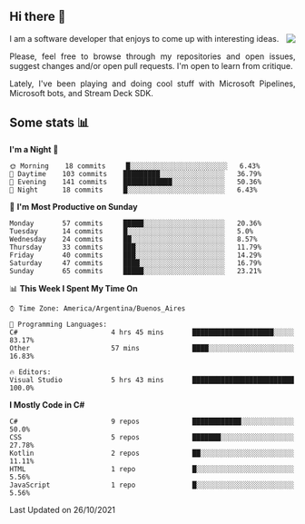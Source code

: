 ## Hi there :slightly_smiling_face:

<img src="https://github-readme-stats.vercel.app/api?username=victorgrycuk&show_icons=true&count_private=true&title_color=F7941E&icon_color=F7941E" align="right">

<p align="justify">
I am a software developer that enjoys to come up with interesting ideas.
<p/>

<p align= "justify">
Please, feel free to browse through my repositories and open issues, suggest changes and/or open pull requests. I'm open to learn from critique.
<p/>

<p align= "justify">
Lately, I've been playing and doing cool stuff with Microsoft Pipelines, Microsoft bots, and Stream Deck SDK.
<p/>

## Some stats :bar_chart:
<!--START_SECTION:waka-->
**I'm a Night 🦉** 

```text
🌞 Morning    18 commits     █░░░░░░░░░░░░░░░░░░░░░░░░   6.43% 
🌆 Daytime    103 commits    █████████░░░░░░░░░░░░░░░░   36.79% 
🌃 Evening    141 commits    ████████████░░░░░░░░░░░░░   50.36% 
🌙 Night      18 commits     █░░░░░░░░░░░░░░░░░░░░░░░░   6.43%

```
📅 **I'm Most Productive on Sunday** 

```text
Monday       57 commits     █████░░░░░░░░░░░░░░░░░░░░   20.36% 
Tuesday      14 commits     █░░░░░░░░░░░░░░░░░░░░░░░░   5.0% 
Wednesday    24 commits     ██░░░░░░░░░░░░░░░░░░░░░░░   8.57% 
Thursday     33 commits     ███░░░░░░░░░░░░░░░░░░░░░░   11.79% 
Friday       40 commits     ███░░░░░░░░░░░░░░░░░░░░░░   14.29% 
Saturday     47 commits     ████░░░░░░░░░░░░░░░░░░░░░   16.79% 
Sunday       65 commits     █████░░░░░░░░░░░░░░░░░░░░   23.21%

```


📊 **This Week I Spent My Time On** 

```text
⌚︎ Time Zone: America/Argentina/Buenos_Aires

💬 Programming Languages: 
C#                       4 hrs 45 mins       ████████████████████░░░░░   83.17% 
Other                    57 mins             ████░░░░░░░░░░░░░░░░░░░░░   16.83%

🔥 Editors: 
Visual Studio            5 hrs 43 mins       █████████████████████████   100.0%

```

**I Mostly Code in C#** 

```text
C#                       9 repos             ████████████░░░░░░░░░░░░░   50.0% 
CSS                      5 repos             ███████░░░░░░░░░░░░░░░░░░   27.78% 
Kotlin                   2 repos             ██░░░░░░░░░░░░░░░░░░░░░░░   11.11% 
HTML                     1 repo              █░░░░░░░░░░░░░░░░░░░░░░░░   5.56% 
JavaScript               1 repo              █░░░░░░░░░░░░░░░░░░░░░░░░   5.56%

```



 Last Updated on 26/10/2021
<!--END_SECTION:waka-->
